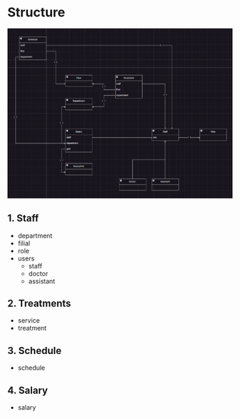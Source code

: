 # Structure
![img.png](class_diagram.png)
## 1. Staff
- department
- filial
- role
- users
  - staff
  - doctor
  - assistant

## 2. Treatments
- service
- treatment

## 3. Schedule
- schedule

## 4. Salary
- salary